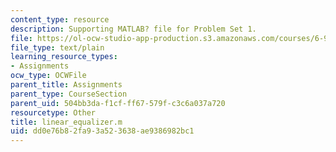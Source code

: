 ```yaml
---
content_type: resource
description: Supporting MATLAB? file for Problem Set 1.
file: https://ol-ocw-studio-app-production.s3.amazonaws.com/courses/6-973-communication-system-design-spring-2006/dd0e76b82fa93a523638ae9386982bc1_linear_equalizer.m
file_type: text/plain
learning_resource_types:
- Assignments
ocw_type: OCWFile
parent_title: Assignments
parent_type: CourseSection
parent_uid: 504bb3da-f1cf-ff67-579f-c3c6a037a720
resourcetype: Other
title: linear_equalizer.m
uid: dd0e76b8-2fa9-3a52-3638-ae9386982bc1
---
```

